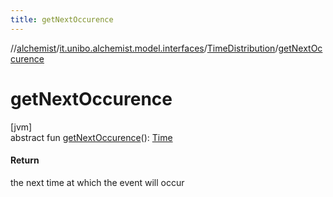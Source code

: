```yaml
---
title: getNextOccurence
---
```

//[alchemist](../../../index.html)/[it.unibo.alchemist.model.interfaces](../index.html)/[TimeDistribution](index.html)/[getNextOccurence](get-next-occurence.html)



# getNextOccurence



[jvm]\
abstract fun [getNextOccurence](get-next-occurence.html)(): [Time](../-time/index.html)



#### Return



the next time at which the event will occur




